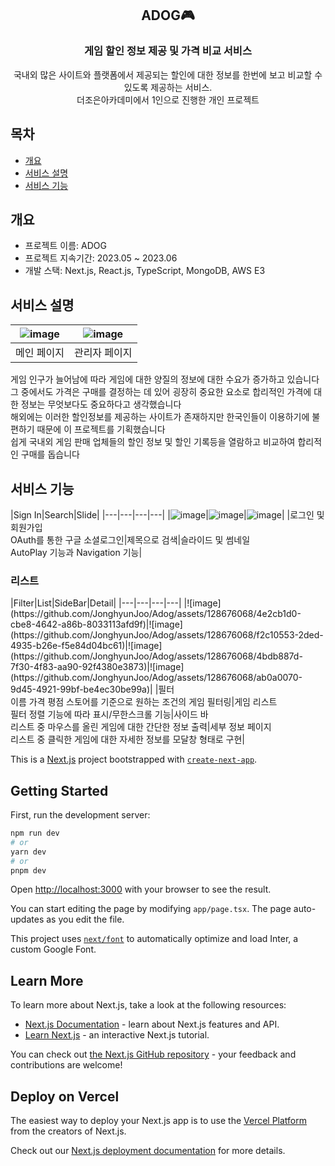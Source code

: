 <div align="center">
<h2>ADOG🎮</h2>
<h3>게임 할인 정보 제공 및 가격 비교 서비스</h3>
국내외 많은 사이트와 플랫폼에서 제공되는 할인에 대한 정보를 한번에 보고 비교할 수 있도록 제공하는 서비스.<br>
더조은아카데미에서 1인으로 진행한 개인 프로젝트
</div>

## 목차
  - [개요](#개요) 
  - [서비스 설명](#서비스-설명)
  - [서비스 기능](#서비스-기능)

## 개요
- 프로젝트 이름: ADOG
- 프로젝트 지속기간: 2023.05 ~ 2023.06
- 개발 스택: Next.js, React.js, TypeScript, MongoDB, AWS E3

## 서비스 설명
|![image](https://github.com/JonghyunJoo/Adog/assets/128676068/192cc582-559e-4df0-932e-fd7c2de51050)|![image](https://github.com/JonghyunJoo/Adog/assets/128676068/0fc84814-62b3-4ae5-ba1b-e75f03657d3f)|
|:---:|:---:|
|메인 페이지|관리자 페이지|

게임 인구가 늘어남에 따라 게임에 대한 양질의 정보에 대한 수요가 증가하고 있습니다<br>
그 중에서도 가격은 구매를 결정하는 데 있어 굉장히 중요한 요소로 합리적인 가격에 대한 정보는 무엇보다도 중요하다고 생각했습니다<br>
해외에는 이러한 할인정보를 제공하는 사이트가 존재하지만 한국인들이 이용하기에 불편하기 때문에 이 프로젝트를 기획했습니다<br>
쉽게 국내외 게임 판매 업체들의 할인 정보 및 할인 기록등을 열람하고 비교하여 합리적인 구매를 돕습니다<br>


## 서비스 기능
|Sign In|Search|Slide|
|---|---|---|---|
|![image](https://github.com/JonghyunJoo/Adog/assets/128676068/50f4bb31-df11-4a32-9f76-2aa3f6d8ce77)|![image](https://github.com/JonghyunJoo/Adog/assets/128676068/a4923940-dcbd-44e8-8906-489f970bf3e7)|![image](https://github.com/JonghyunJoo/Adog/assets/128676068/34ab6024-f028-4886-916a-cb108fc2aa0a)|
|로그인 및 회원가입<br>OAuth를 통한 구글 소셜로그인|제목으로 검색|슬라이드 및 썸네일<br>AutoPlay 기능과 Navigation 기능|

<h3>리스트</h3>
|Filter|List|SideBar|Detail|
|---|---|---|---|
|![image](https://github.com/JonghyunJoo/Adog/assets/128676068/4e2cb1d0-cbe8-4642-a86b-8033113afd9f)|![image](https://github.com/JonghyunJoo/Adog/assets/128676068/f2c10553-2ded-4935-b26e-f5e84d04bc61)|![image](https://github.com/JonghyunJoo/Adog/assets/128676068/4bdb887d-7f30-4f83-aa90-92f4380e3873)|![image](https://github.com/JonghyunJoo/Adog/assets/128676068/ab0a0070-9d45-4921-99bf-be4ec30be99a)|
|필터<br>이름 가격 평점 스토어를 기준으로 원하는 조건의 게임 필터링|게임 리스트<br>필터 정렬 기능에 따라 표시/무한스크롤 기능|사이드 바<br>리스트 중 마우스를 올린 게임에 대한 간단한 정보 출력|세부 정보 페이지<br>리스트 중 클릭한 게임에 대한 자세한 정보를 모달창 형태로 구현|

This is a [Next.js](https://nextjs.org/) project bootstrapped with [`create-next-app`](https://github.com/vercel/next.js/tree/canary/packages/create-next-app).

## Getting Started

First, run the development server:

```bash
npm run dev
# or
yarn dev
# or
pnpm dev
```

Open [http://localhost:3000](http://localhost:3000) with your browser to see the result.

You can start editing the page by modifying `app/page.tsx`. The page auto-updates as you edit the file.

This project uses [`next/font`](https://nextjs.org/docs/basic-features/font-optimization) to automatically optimize and load Inter, a custom Google Font.

## Learn More

To learn more about Next.js, take a look at the following resources:

- [Next.js Documentation](https://nextjs.org/docs) - learn about Next.js features and API.
- [Learn Next.js](https://nextjs.org/learn) - an interactive Next.js tutorial.

You can check out [the Next.js GitHub repository](https://github.com/vercel/next.js/) - your feedback and contributions are welcome!

## Deploy on Vercel

The easiest way to deploy your Next.js app is to use the [Vercel Platform](https://vercel.com/new?utm_medium=default-template&filter=next.js&utm_source=create-next-app&utm_campaign=create-next-app-readme) from the creators of Next.js.

Check out our [Next.js deployment documentation](https://nextjs.org/docs/deployment) for more details.
